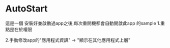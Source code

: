 # AutoStart
這是一個 安裝好並啟動過app之後,每次重開機都會自動開啟此app 的sample
1.重點是在於權限

2.手動修改app的"應用程式資訊" -> "顯示在其他應用程式上層"
